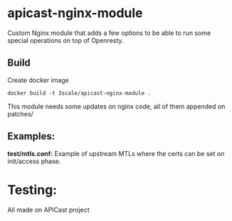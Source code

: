 # apicast-nginx-module

Custom Nginx module that adds a few options to be able to run some special
operations on top of Openresty.

## Build

Create docker image
```
docker build -t 3scale/apicast-nginx-module .
```

This module needs some updates on nginx code, all of them appended on patches/

## Examples:

**test/mtls.conf:**
Example of upstream MTLs where the certs can be set on init/access phase.

# Testing:
All made on APICast project
